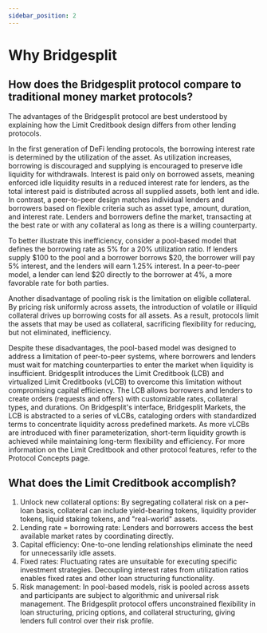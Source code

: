 ```yaml
---
sidebar_position: 2
---
```

# Why Bridgesplit
## How does the Bridgesplit protocol compare to traditional money market protocols?
The advantages of the Bridgesplit protocol are best understood by explaining how the Limit Creditbook design differs from other lending protocols.

In the first generation of DeFi lending protocols, the borrowing interest rate is determined by the utilization of the asset. As utilization increases, borrowing is discouraged and supplying is encouraged to preserve idle liquidity for withdrawals. Interest is paid only on borrowed assets, meaning enforced idle liquidity results in a reduced interest rate for lenders, as the total interest paid is distributed across all supplied assets, both lent and idle. In contrast, a peer-to-peer design matches individual lenders and borrowers based on flexible criteria such as asset type, amount, duration, and interest rate. Lenders and borrowers define the market, transacting at the best rate or with any collateral as long as there is a willing counterparty.

To better illustrate this inefficiency, consider a pool-based model that defines the borrowing rate as 5% for a 20% utilization ratio. If lenders supply $100 to the pool and a borrower borrows $20, the borrower will pay 5% interest, and the lenders will earn 1.25% interest. In a peer-to-peer model, a lender can lend $20 directly to the borrower at 4%, a more favorable rate for both parties.

Another disadvantage of pooling risk is the limitation on eligible collateral. By pricing risk uniformly across assets, the introduction of volatile or illiquid collateral drives up borrowing costs for all assets. As a result, protocols limit the assets that may be used as collateral, sacrificing flexibility for reducing, but not eliminated, inefficiency.

Despite these disadvantages, the pool-based model was designed to address a limitation of peer-to-peer systems, where borrowers and lenders must wait for matching counterparties to enter the market when liquidity is insufficient. Bridgesplit introduces the Limit Creditbook (LCB) and virtualized Limit Creditbooks (vLCB) to overcome this limitation without compromising capital efficiency. The LCB allows borrowers and lenders to create orders (requests and offers) with customizable rates, collateral types, and durations. On Bridgesplit's interface, Bridgesplit Markets, the LCB is abstracted to a series of vLCBs, cataloging orders with standardized terms to concentrate liquidity across predefined markets. As more vLCBs are introduced with finer parameterization, short-term liquidity growth is achieved while maintaining long-term flexibility and efficiency. For more information on the Limit Creditbook and other protocol features, refer to the Protocol Concepts page.

## What does the Limit Creditbook accomplish?
1. Unlock new collateral options: By segregating collateral risk on a per-loan basis, collateral can include yield-bearing tokens, liquidity provider tokens, liquid staking tokens, and "real-world" assets.
2. Lending rate = borrowing rate: Lenders and borrowers access the best available market rates by coordinating directly.
3. Capital efficiency: One-to-one lending relationships eliminate the need for unnecessarily idle assets.
4. Fixed rates: Fluctuating rates are unsuitable for executing specific investment strategies. Decoupling interest rates from utilization ratios enables fixed rates and other loan structuring functionality. 
5. Risk management: In pool-based models, risk is pooled across assets and participants are subject to algorithmic and universal risk management. The Bridgesplit protocol offers unconstrained flexibility in loan structuring, pricing options, and collateral structuring, giving lenders full control over their risk profile.